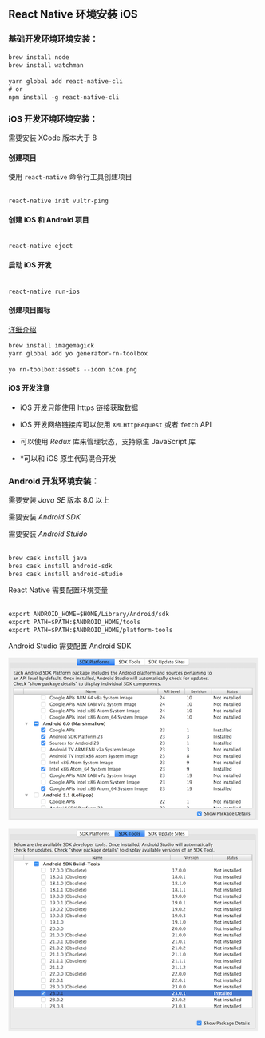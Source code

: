 ## React Native 环境安装 iOS

### 基础开发环境环境安装：

```shell
brew install node
brew install watchman

yarn global add react-native-cli
# or
npm install -g react-native-cli

```

### iOS 开发环境环境安装：

需要安装 XCode 版本大于 8

#### 创建项目

使用 `react-native` 命令行工具创建项目

```shell

react-native init vultr-ping

```

#### 创建 iOS 和 Android 项目

```shell

react-native eject

```

#### 启动 iOS 开发

```shell

react-native run-ios

```

#### 创建项目图标

[详细介绍](https://github.com/bamlab/generator-rn-toolbox/blob/master/generators/assets/README.md)

```shell
brew install imagemagick
yarn global add yo generator-rn-toolbox

yo rn-toolbox:assets --icon icon.png

```

#### iOS 开发注意

- iOS 开发只能使用 https 链接获取数据

- iOS 开发网络链接库可以使用 `XMLHttpRequest` 或者 `fetch` API

- 可以使用 _Redux_ 库来管理状态，支持原生 JavaScript 库

- \*可以和 iOS 原生代码混合开发

### Android 开发环境安装：

需要安装 _Java SE_ 版本 8.0 以上

需要安装 _Android SDK_

需要安装 _Android Stuido_

```shell

brew cask install java
brea cask install android-sdk
brea cask install android-studio

```

React Native 需要配置环境变量

```shell

export ANDROID_HOME=$HOME/Library/Android/sdk
export PATH=$PATH:$ANDROID_HOME/tools
export PATH=$PATH:$ANDROID_HOME/platform-tools

```

Android Studio 需要配置 Android SDK

![](react-native/AndroidSDKManagerMacOS.png)

![](react-native/AndroidSDKManagerSDKToolsMacOS.png)
